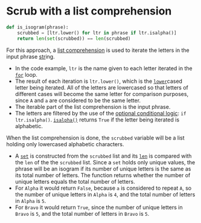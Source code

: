 # Scrub with a list comprehension

```python
def is_isogram(phrase):
    scrubbed = [ltr.lower() for ltr in phrase if ltr.isalpha()]
    return len(set(scrubbed)) == len(scrubbed)

```

For this approach, a [list comprehension][list-comprehension] is used to iterate the letters in the input phrase [str][str]ing.

- In the code example, `ltr` is the name given to each letter iterated in the [`for`][for] loop.
- The result of each iteration is `ltr.lower()`, which is the [`lower`][lower]cased letter being iterated.
All of the letters are lowercased so that letters of different cases will become the same letter for comparison purposes,
since `A` and `a` are considered to be the same letter.
- The iterable part of the list comprehension is the input phrase.
- The letters are filtered by the use of the [optional conditional logic][conditional-logic]: `if ltr.isalpha()`.
[`isalpha()`][isalpha] returns `True` if the letter being iterated is alphabetic.

When the list comprehension is done, the `scrubbed` variable will be a list holding only lowercased alphabetic characters.
- A [`set`][set] is constructed from the `scrubbed` list and its [`len`][len] is compared with the `len` of the the `scrubbed` list.
Since a `set` holds only unique values, the phrase will be an isogram if its number of unique letters is the same as its total number of letters.
The function returns whether the number of unique letters equals the total number of letters.
- For `Alpha` it would return `False`, because `a` is considered to repeat `A`, so the number of unique letters in `Alpha` is `4`,
and the total number of letters in `Alpha` is `5`.
- For `Bravo` it would return `True`, since the number of unique letters in `Bravo` is `5`, and the total number of letters in `Bravo` is `5`.


[list-comprehension]: https://realpython.com/list-comprehension-python/#using-list-comprehensions
[str]: https://docs.python.org/3/library/stdtypes.html#textseq
[lower]: https://docs.python.org/3/library/stdtypes.html?highlight=lower#str.lower
[for]: https://realpython.com/python-for-loop/#the-python-for-loop
[conditional-logic]: https://realpython.com/list-comprehension-python/#using-conditional-logic
[isalpha]: https://docs.python.org/3/library/stdtypes.html?highlight=lower#str.isalpha
[set]: https://docs.python.org/3/library/stdtypes.html?highlight=set#set
[len]: https://docs.python.org/3/library/functions.html?highlight=len#len

